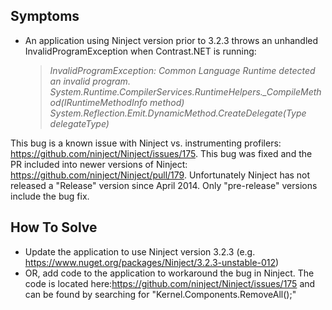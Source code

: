<!--
title: "InvalidProgramException Using .NET Agent and Ninject"
description: "Troubleshooting guide for .NET agent issues"
-->

## Symptoms

* An application using Ninject version prior to 3.2.3 throws an unhandled InvalidProgramException when Contrast.NET is running: 

    > *InvalidProgramException: Common Language Runtime detected an invalid program.*
    >   *System.Runtime.CompilerServices.RuntimeHelpers._CompileMethod(IRuntimeMethodInfo method)*
    >   *System.Reflection.Emit.DynamicMethod.CreateDelegate(Type delegateType)*

This bug is a known issue with Ninject vs. instrumenting profilers: https://github.com/ninject/Ninject/issues/175. This bug was fixed and the PR included into newer versions of Ninject: https://github.com/ninject/Ninject/pull/179. Unfortunately Ninject has not released a "Release" version since April 2014. Only "pre-release" versions include the bug fix.

## How To Solve

* Update the application to use Ninject version 3.2.3 (e.g. https://www.nuget.org/packages/Ninject/3.2.3-unstable-012)
* OR, add code to the application to workaround the bug in Ninject.  The code is located here:https://github.com/ninject/Ninject/issues/175 and can be found by searching for "Kernel.Components.RemoveAll<ISelector>();"
